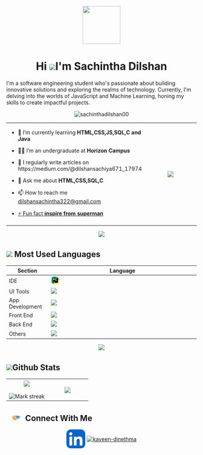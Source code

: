 <!--- Top section(start) -->
<p align="center"> <img src="https://raw.githubusercontent.com/7oSkaaa/7oSkaaa/main/Images/about_me.gif" width="100" height="100" /> </p>
<h1 align="center">Hi <img src="https://github.com/abdoachhoubi/abdoachhoubi/blob/main/gifs/Hi.gif" width="30">I'm Sachintha Dilshan</h1>
<p>I'm a software engineering student who's passionate about building innovative solutions and exploring the realms of technology. Currently, I'm delving into the worlds of JavaScript and Machine Learning, honing my skills to create impactful projects.</p>
<!--- Top section(end) -->

<!--- Profile View section(start) -->
<p align="center"><img src="https://komarev.com/ghpvc/?username=sachinthadilshan00&label=Profile%20views&color=0e75b6&style=flat" alt="sachinthadilshan00" /> </p>
<!--- Profile View section(end) -->

<!--- First Table section(start) -->
<table align="center">
<tbody>
  <tr border="none">
    <td width="50%" align="left">
    <ul dir="auto">
    <li> <p dir="auto">🌱 I’m currently learning <strong>HTML,CSS,JS,SQL,C and Java</strong></p> </li>
    <li> <p dir="auto">🧑‍🎓 I’m an undergraduate at <strong>Horizon Campus</strong></p> </li>
    <li> <p dir="auto">📝 I regularly write articles on https://medium.com/@dilshansachiya671_17974</p> </li>
    <li> <p dir="auto">💬 Ask me about <strong>HTML,CSS,SQL,C</strong></p> </li>
    <li> <p dir="auto">📫 How to reach me <a href="mailto:dilshansachintha322@gmail.com">dilshansachintha322@gmail.com</p> </li>
    <li> <p dir="auto">⚡ Fun fact <strong>inspire from superman</strong></p> </li>
    </td>
    <td width="50%" align="center">
    <img align="center" width="450px" style="max-width=100%;" src="https://github.com/7oSkaaa/7oSkaaa/blob/main/Images/Right_Side.gif?raw=true" width = 200px" />
    </td>
  </tr>
</tbody>
</table>
<!--- First Table section(end) -->

<!--- Horizontal line(start) -->
<p  align="center">
<img src="https://user-images.githubusercontent.com/73097560/115834477-dbab4500-a447-11eb-908a-139a6edaec5c.gif">             
<br>
<!--- Horizontal line(End) -->      

<!--- Languages Section(start) -->  
## <img src="https://media2.giphy.com/media/QssGEmpkyEOhBCb7e1/giphy.gif?cid=ecf05e47a0n3gi1bfqntqmob8g9aid1oyj2wr3ds3mg700bl&rid=giphy.gif" width ="25"><b> Most Used Languages</b>
<div align="left" dir="auto">
<table>
<thead>
<tr>
<th>Section</th>
<th>Language</th>
</tr>
</thead>
<tbody>
<tr>
<td>IDE</td>
<td><a href="https://www.jetbrains.com/pycharm/download/?section=windows target="_blank"><img src="https://github.com/SachinthaDilshan00/Skill-Icon/blob/main/Icons/pycharm.png" style="width:6%;"></a></td>
</tr>
<tr>
<td>UI Tools</td>
<td><a href="https://www.adobe.com/products/photoshop.html" target="_blank"><img src="https://github.com/Scar1109/skill-icons/blob/main/icons/Photoshop.svg" style="width:6%;"></a></td>
</tr>
<tr>
<td>App Development</td>
<td><a target="_blank" rel="noopener noreferrer nofollow" href="https://camo.githubusercontent.com/18317e132f8172b6f1a4693313d1481774110a8f40d36256a4facf63513f3f5e/68747470733a2f2f736b696c6c69636f6e732e6465762f69636f6e733f693d6a6176612c70792c63"><img src="https://camo.githubusercontent.com/18317e132f8172b6f1a4693313d1481774110a8f40d36256a4facf63513f3f5e/68747470733a2f2f736b696c6c69636f6e732e6465762f69636f6e733f693d6a6176612c70792c63" data-canonical-src="https://skillicons.dev/icons?i=java,py,c" style="max-width: 100%;"></a></td>
</tr>
<tr>
<td>Front End</td>
<td><a target="_blank" rel="noopener noreferrer nofollow" href="https://camo.githubusercontent.com/822820b8da7a3637b759326de4c2260f43971f38415604562ab908f73c565e51/68747470733a2f2f736b696c6c69636f6e732e6465762f69636f6e733f693d68746d6c2c6373732c6a73"><img src="https://camo.githubusercontent.com/822820b8da7a3637b759326de4c2260f43971f38415604562ab908f73c565e51/68747470733a2f2f736b696c6c69636f6e732e6465762f69636f6e733f693d68746d6c2c6373732c6a73" data-canonical-src="https://skillicons.dev/icons?i=html,css,js" style="max-width: 100%;"></a></td>
</tr>
<tr>
<td>Back End</td>
<td><a target="_blank" rel="noopener noreferrer nofollow" href="https://camo.githubusercontent.com/08b6ae3205ea60f033568e9db63a8fa60f14c1e9d4674b169b940c7a7e8a3bfa/68747470733a2f2f736b696c6c69636f6e732e6465762f69636f6e733f693d6a6176612c68696265726e6174652c72656765782c6d7973716c"><img src="https://camo.githubusercontent.com/08b6ae3205ea60f033568e9db63a8fa60f14c1e9d4674b169b940c7a7e8a3bfa/68747470733a2f2f736b696c6c69636f6e732e6465762f69636f6e733f693d6a6176612c68696265726e6174652c72656765782c6d7973716c" data-canonical-src="https://skillicons.dev/icons?i=java,hibernate,regex,mysql" style="max-width: 100%;"></a></td>
</tr>
<tr>
<td>Others</td>
<td><a target="_blank" rel="noopener noreferrer nofollow" href="https://camo.githubusercontent.com/fbf5a3ede19846c5afd04a75e7bf8cb3318b9e9114950da09e5b650fd48938f3/68747470733a2f2f736b696c6c69636f6e732e6465762f69636f6e733f693d6769746875622c6769742c6175746f6361642c6d6176656e2c646973636f72642c737461636b6f766572666c6f772c6169"><img src="https://camo.githubusercontent.com/fbf5a3ede19846c5afd04a75e7bf8cb3318b9e9114950da09e5b650fd48938f3/68747470733a2f2f736b696c6c69636f6e732e6465762f69636f6e733f693d6769746875622c6769742c6175746f6361642c6d6176656e2c646973636f72642c737461636b6f766572666c6f772c6169" data-canonical-src="https://skillicons.dev/icons?i=github,git,autocad,maven,discord,stackoverflow,ai" style="max-width: 100%;"></a></td>
</tr>
</tbody>
</table>
</div>
<!--- Horizontal line(start) -->
<p  align="center">
<img src="https://user-images.githubusercontent.com/73097560/115834477-dbab4500-a447-11eb-908a-139a6edaec5c.gif">             
<br>
<!--- Horizontal line(End) -->

<!--- stats (start) -->
## <img src="https://media.giphy.com/media/iY8CRBdQXODJSCERIr/giphy.gif" width="35">Github Stats
<p align="center">
<table align="center">
<tr border="none">
<td width="50%" align="center">
  
  <img  align="center"  src="https://github-readme-stats.vercel.app/api?username=SachinthaDilshan00&theme=midnight-purple&show_icons=true&count_private=true" />
  <br></br>
  <img  title="🔥 Get streak stats for your profile at git.io/streak-stats" alt="Mark streak" src="https://github-readme-streak-stats.herokuapp.com/?user=SachinthaDilshan00&theme=midnight-purple&hide_border=false" /> 
</td>

<td width="50%" align="center">
  <img  align="center"  src="https://github-readme-stats.anuraghazra1.vercel.app/api/top-langs/?username=SachinthaDilshan00&theme=midnight-purple&hide_border=false&no-bg=true&no-frame=true&langs_count=10"/>
</td>
</tr>
</table>
<!--- stats (end) -->

<!--- Connection section(start) -->
## <img src="https://github.com/0xAbdulKhalid/0xAbdulKhalid/raw/main/assets/mdImages/handshake.gif" width=50px>Connect With Me
<p align="center" dir="auto">
<a href="https://www.linkedin.com/in/sachintha-dilshan-madhushankha-472a36309/?trk=public-profile-join-page" rel="nofollow"><img align="center" src="https://github.com/tandpfun/skill-icons/raw/main/icons/LinkedIn.svg" alt="kaveendinethma" height="50" width="50" style="max-width: 100%;"></a>
<a href="https://stackoverflow.com/users/22345746/kaveen-dinethma" rel="nofollow"><img align="center" src="https://raw.githubusercontent.com/rahuldkjain/github-profile-readme-generator/master/src/images/icons/Social/stack-overflow.svg" alt="kaveen-dinethma" height="50" width="50" style="max-width: 100%;"></a>
</p>
